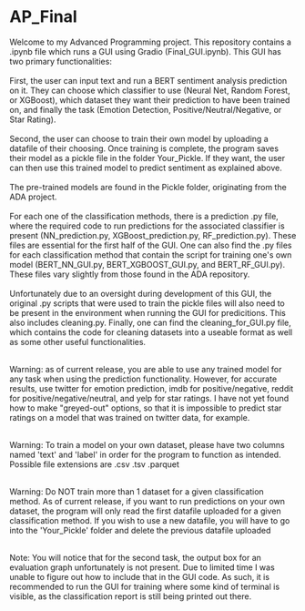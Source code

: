 # AP_Final

Welcome to my Advanced Programming project. This repository contains a .ipynb file which runs a GUI using Gradio (Final_GUI.ipynb). This GUI has two primary functionalities:<br><br>
First, the user can input text and run a BERT sentiment analysis prediction on it. They can choose which classifier to use (Neural Net, Random Forest, or XGBoost), which dataset they want their prediction to have been trained on, and finally the task (Emotion Detection, Positive/Neutral/Negative, or Star Rating). <br><br>
Second, the user can choose to train their own model by uploading a datafile of their choosing. Once training is complete, the program saves their model as a pickle file in the folder Your_Pickle. If they want, the user can then use this trained model to predict sentiment as explained above. <br><br>
The pre-trained models are found in the Pickle folder, originating from the ADA project.<br><br>
For each one of the classification methods, there is a prediction .py file, where the required code to run predictions for the associated classifier is present (NN_prediction.py, XGBoost_prediction.py, RF_prediction.py). These files are essential for the first half of the GUI. One can also find the .py files for each classification method that contain the script for training one's own model (BERT_NN_GUI.py, BERT_XGBOOST_GUI.py, and BERT_RF_GUI.py). These files vary slightly from those found in the ADA repository.<br><br>
Unfortunately due to an oversight during development of this GUI, the original .py scripts that were used to train the pickle files will also need to be present in the environment when running the GUI for predicitions. This also includes cleaning.py.
Finally, one can find the cleaning_for_GUI.py file, which contains the code for cleaning datasets into a useable format as well as some other useful functionalities.<br><br>


Warning: as of current release, you are able to use any trained model for any task when using the prediction functionality. However, for accurate results, use twitter for emotion prediction, imdb for positive/negative, reddit for positive/negative/neutral, and yelp for star ratings. I have not yet found how to make "greyed-out" options, so that it is impossible to predict star ratings on a model that was trained on twitter data, for example.<br><br>

Warning: To train a model on your own dataset, please have two columns named 'text' and 'label' in order for the program to function as intended. Possible file extensions are .csv .tsv .parquet <br><br>

Warning: Do NOT train more than 1 dataset for a given classification method. As of current release, if you want to run predictions on your own dataset, the program will only read the first datafile uploaded for a given classification method. If you wish to use a new datafile, you will have to go into the 'Your_Pickle' folder and delete the previous datafile uploaded<br><br>

Note: You will notice that for the second task, the output box for an evaluation graph unfortunately is not present. Due to limited time I was unable to figure out how to include that in the GUI code. As such, it is recommended to run the GUI for training where some kind of terminal is visible, as the classification report is still being printed out there. <br><br>